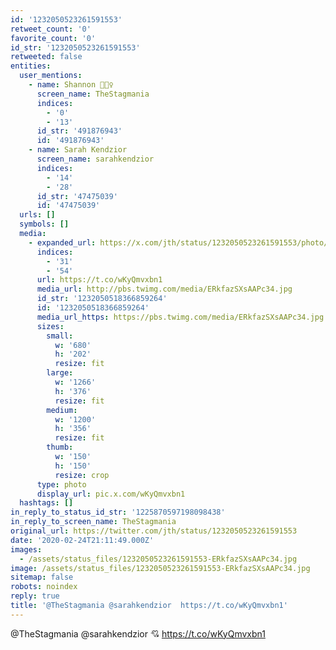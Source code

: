 ```yaml
---
id: '1232050523261591553'
retweet_count: '0'
favorite_count: '0'
id_str: '1232050523261591553'
retweeted: false
entities:
  user_mentions:
    - name: Shannon 🙅🏻‍♀️
      screen_name: TheStagmania
      indices:
        - '0'
        - '13'
      id_str: '491876943'
      id: '491876943'
    - name: Sarah Kendzior
      screen_name: sarahkendzior
      indices:
        - '14'
        - '28'
      id_str: '47475039'
      id: '47475039'
  urls: []
  symbols: []
  media:
    - expanded_url: https://x.com/jth/status/1232050523261591553/photo/1
      indices:
        - '31'
        - '54'
      url: https://t.co/wKyQmvxbn1
      media_url: http://pbs.twimg.com/media/ERkfazSXsAAPc34.jpg
      id_str: '1232050518366859264'
      id: '1232050518366859264'
      media_url_https: https://pbs.twimg.com/media/ERkfazSXsAAPc34.jpg
      sizes:
        small:
          w: '680'
          h: '202'
          resize: fit
        large:
          w: '1266'
          h: '376'
          resize: fit
        medium:
          w: '1200'
          h: '356'
          resize: fit
        thumb:
          w: '150'
          h: '150'
          resize: crop
      type: photo
      display_url: pic.x.com/wKyQmvxbn1
  hashtags: []
in_reply_to_status_id_str: '1225870597198098438'
in_reply_to_screen_name: TheStagmania
original_url: https://twitter.com/jth/status/1232050523261591553
date: '2020-02-24T21:11:49.000Z'
images:
  - /assets/status_files/1232050523261591553-ERkfazSXsAAPc34.jpg
image: /assets/status_files/1232050523261591553-ERkfazSXsAAPc34.jpg
sitemap: false
robots: noindex
reply: true
title: '@TheStagmania @sarahkendzior  https://t.co/wKyQmvxbn1'
---
```


@TheStagmania @sarahkendzior 💘 https://t.co/wKyQmvxbn1